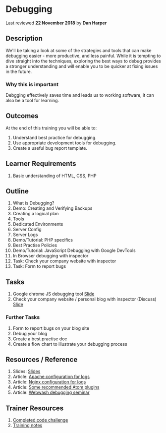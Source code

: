 # Debugging
Last reviewed **22 November 2018** by **Dan Harper**

## Description
We'll be taking a look at some of the strategies and tools that can make debugging easier - more productive, and less painful. While it is tempting to dive straight into the techniques, exploring the best ways to debug provides a stronger understanding and will enable you to be quicker at fixing issues in the future.   

### Why this is important
Debgging effectively saves time and leads us to working software, it can also be a tool for learning.

## Outcomes

At the end of this training you will be able to:
1. Understand best practice for debugging.
1. Use appropriate development tools for debugging.
1. Create a useful bug report template.

## Learner Requirements

1. Basic understanding of HTML, CSS, PHP

## Outline

1. What is Debugging?
1. Demo: Creating and Verifying Backups
1. Creating a logical plan
1. Tools
1. Dedicated Environments
1. Server Config
1. Server Logs
1. Demo/Tutorial: PHP specifics
1. Best Practise Policies
1. Demo/Tutorial: JavaScript Debugging with Google DevTools
1. In Browser debugging with inspector
1. Task: Check your company website with inspector
1. Task: Form to report bugs

## Tasks
1. Google chrome JS debugging tool [Slide](https://docs.google.com/presentation/d/14jrEmastWeUkI67XktiTBz1KIWhZk7ltJILYQM18Seg/edit#slide=id.g2f6e41d8b5_0_223/)
1. Check your company website / personal blog with inspector (Discuss) [Slide](https://docs.google.com/presentation/d/14jrEmastWeUkI67XktiTBz1KIWhZk7ltJILYQM18Seg/edit#slide=id.g2f6e41d8b5_0_44)

### Further Tasks
1. Form to report bugs on your blog site
1. Debug your blog
1. Create a best practise doc
1. Create a flow chart to illustrate your debugging process

## Resources / Reference
1. Slides: [Slides](https://docs.google.com/presentation/d/14jrEmastWeUkI67XktiTBz1KIWhZk7ltJILYQM18Seg/edit?usp=sharing)
1. Article: [Apache configuration for logs](https://www.sitepoint.com/configuring-web-logs-apache/)
1. Article: [Nginx configuration for logs](http://nginx.org/en/docs/debugging_log.html)
1. Article: [Some recommended Atom plugins](https://mark.ie/blog/web-development/my-atom-packages)
1. Article: [Webwash debugging seminar](https://www.youtube.com/watch?v=yi8WZQIxpqY)

## Trainer Resources
1. [Completed code challenge](#)
1. [Training notes](#)
